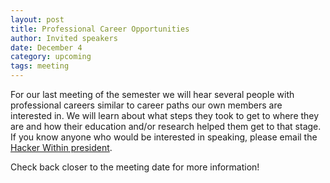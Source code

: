 ```yaml
---
layout: post 
title: Professional Career Opportunities 
author: Invited speakers 
date: December 4
category: upcoming 
tags: meeting
---
```


For our last meeting of the semester we will hear several people with professional careers 
similar to career paths our own members are interested in. We will learn about what steps 
they took to get to where they are and how their education and/or research helped them 
get to that stage. If you know anyone who would be interested in speaking, please email the 
[Hacker Within president](mailto:cwagner4@illinois.edu).

Check back closer to the meeting date for more information! 
